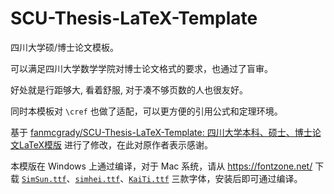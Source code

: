 # SCU-Thesis-LaTeX-Template

四川大学硕/博士论文模板。

可以满足四川大学数学学院对博士论文格式的要求，也通过了盲审。

好处就是行距够大, 看着舒服, 对于凑不够页数的人也很友好。

同时本模板对 `\cref` 也做了适配，可以更方便的引用公式和定理环境。

基于 [fanmcgrady/SCU-Thesis-LaTeX-Template: 四川大学本科、硕士、博士论文LaTeX模版](https://github.com/fanmcgrady/SCU-Thesis-LaTeX-Template) 进行了修改，在此对原作者表示感谢。

本模版在 Windows 上通过编译，对于 Mac 系统，请从 <https://fontzone.net/> 下载 [`SimSun.ttf`](https://fontzone.net/font-download/simsun)、[`simhei.ttf`](https://fontzone.net/font-download/simhei)、[`KaiTi.ttf`](https://fontzone.net/font-download/kaiti) 三款字体，安装后即可通过编译。
